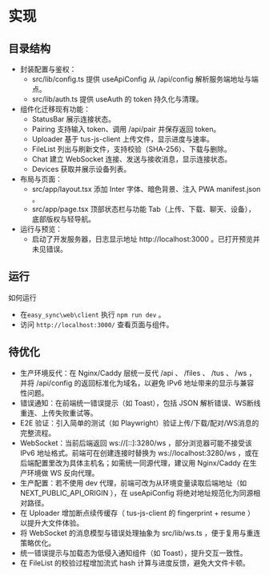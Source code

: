 # 实现

## 目录结构
- 封装配置与鉴权：
  - src/lib/config.ts 提供 useApiConfig 从 /api/config 解析服务端地址与端点。
  - src/lib/auth.ts 提供 useAuth 的 token 持久化与清理。
- 组件化迁移现有功能：
  - StatusBar 展示连接状态。
  - Pairing 支持输入 token、调用 /api/pair 并保存返回 token。
  - Uploader 基于 tus-js-client 上传文件，显示进度与速率。
  - FileList 列出与刷新文件，支持校验（SHA-256）、下载与删除。
  - Chat 建立 WebSocket 连接、发送与接收消息，显示连接状态。
  - Devices 获取并展示设备列表。
- 布局与页面：
  - src/app/layout.tsx 添加 Inter 字体、暗色背景、注入 PWA manifest.json 。
  - src/app/page.tsx 顶部状态栏与功能 Tab（上传、下载、聊天、设备），底部版权与轻导航。
- 运行与预览：
  - 启动了开发服务器，日志显示地址 http://localhost:3000 。已打开预览并未见错误。

## 运行
如何运行

- 在`easy_sync\web\client` 执行 `npm run dev` 。
- 访问 `http://localhost:3000/` 查看页面与组件。

## 待优化
- 生产环境反代：在 Nginx/Caddy 层统一反代 /api 、 /files 、 /tus 、 /ws ，并将 /api/config 的返回标准化为域名，以避免 IPv6 地址带来的显示与兼容性问题。
- 错误通知：在前端统一错误提示（如 Toast），包括 JSON 解析错误、WS断线重连、上传失败重试等。
- E2E 验证：引入简单的测试（如 Playwright）验证上传/下载/配对/WS消息的完整流程。
- WebSocket：当前后端返回 ws://[::]:3280/ws ，部分浏览器可能不接受该 IPv6 地址格式。前端可在创建连接时替换为 ws://localhost:3280/ws ，或在后端配置里改为具体主机名；如需统一同源代理，建议用 Nginx/Caddy 在生产环境做 WS 反向代理。
- 生产配置：若不使用 dev 代理，前端可改为从环境变量读取后端地址（如 NEXT_PUBLIC_API_ORIGIN ），在 useApiConfig 将绝对地址规范化为同源相对路径。
- 在 Uploader 增加断点续传缓存（ tus-js-client 的 fingerprint + resume ）以提升大文件体验。
- 将 WebSocket 的消息模型与错误处理抽象为 src/lib/ws.ts ，便于复用与重连策略优化。
- 统一错误提示与加载态为低侵入通知组件（如 Toast），提升交互一致性。
- 在 FileList 的校验过程增加流式 hash 计算与进度反馈，避免大文件卡顿。